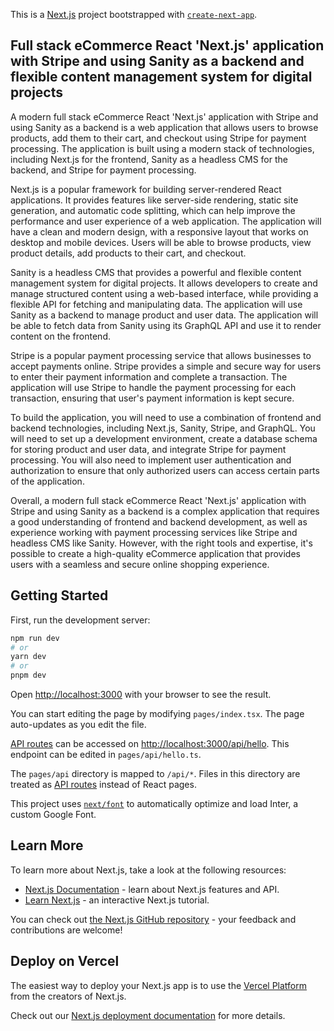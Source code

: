 This is a [Next.js](https://nextjs.org/) project bootstrapped with [`create-next-app`](https://github.com/vercel/next.js/tree/canary/packages/create-next-app).

## Full stack eCommerce React 'Next.js' application with Stripe and using Sanity as a backend and flexible content management system for digital projects
A modern full stack eCommerce React 'Next.js' application with Stripe and using Sanity as a backend is a web application that allows users to browse products, add them to their cart, and checkout using Stripe for payment processing. The application is built using a modern stack of technologies, including Next.js for the frontend, Sanity as a headless CMS for the backend, and Stripe for payment processing.

Next.js is a popular framework for building server-rendered React applications. It provides features like server-side rendering, static site generation, and automatic code splitting, which can help improve the performance and user experience of a web application. The application will have a clean and modern design, with a responsive layout that works on desktop and mobile devices. Users will be able to browse products, view product details, add products to their cart, and checkout.

Sanity is a headless CMS that provides a powerful and flexible content management system for digital projects. It allows developers to create and manage structured content using a web-based interface, while providing a flexible API for fetching and manipulating data. The application will use Sanity as a backend to manage product and user data. The application will be able to fetch data from Sanity using its GraphQL API and use it to render content on the frontend.

Stripe is a popular payment processing service that allows businesses to accept payments online. Stripe provides a simple and secure way for users to enter their payment information and complete a transaction. The application will use Stripe to handle the payment processing for each transaction, ensuring that user's payment information is kept secure.

To build the application, you will need to use a combination of frontend and backend technologies, including Next.js, Sanity, Stripe, and GraphQL. You will need to set up a development environment, create a database schema for storing product and user data, and integrate Stripe for payment processing. You will also need to implement user authentication and authorization to ensure that only authorized users can access certain parts of the application.

Overall, a modern full stack eCommerce React 'Next.js' application with Stripe and using Sanity as a backend is a complex application that requires a good understanding of frontend and backend development, as well as experience working with payment processing services like Stripe and headless CMS like Sanity. However, with the right tools and expertise, it's possible to create a high-quality eCommerce application that provides users with a seamless and secure online shopping experience.






## Getting Started

First, run the development server:

```bash
npm run dev
# or
yarn dev
# or
pnpm dev
```

Open [http://localhost:3000](http://localhost:3000) with your browser to see the result.

You can start editing the page by modifying `pages/index.tsx`. The page auto-updates as you edit the file.

[API routes](https://nextjs.org/docs/api-routes/introduction) can be accessed on [http://localhost:3000/api/hello](http://localhost:3000/api/hello). This endpoint can be edited in `pages/api/hello.ts`.

The `pages/api` directory is mapped to `/api/*`. Files in this directory are treated as [API routes](https://nextjs.org/docs/api-routes/introduction) instead of React pages.

This project uses [`next/font`](https://nextjs.org/docs/basic-features/font-optimization) to automatically optimize and load Inter, a custom Google Font.

## Learn More

To learn more about Next.js, take a look at the following resources:

- [Next.js Documentation](https://nextjs.org/docs) - learn about Next.js features and API.
- [Learn Next.js](https://nextjs.org/learn) - an interactive Next.js tutorial.

You can check out [the Next.js GitHub repository](https://github.com/vercel/next.js/) - your feedback and contributions are welcome!

## Deploy on Vercel

The easiest way to deploy your Next.js app is to use the [Vercel Platform](https://vercel.com/new?utm_medium=default-template&filter=next.js&utm_source=create-next-app&utm_campaign=create-next-app-readme) from the creators of Next.js.

Check out our [Next.js deployment documentation](https://nextjs.org/docs/deployment) for more details.
